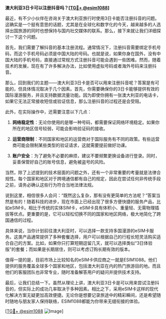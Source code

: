 **澳大利亚3日卡可以注册抖音吗？[[TG💪+ @esim1088](https://t.me/s/esim1088)]**

最近，有不少小伙伴在咨询关于澳大利亚旅行时使用3日卡能否注册抖音的问题。这确实是一个挺有意思的话题，尤其是在全球化和数字化的今天，越来越多的人选择出国旅游的同时也想保持与国内社交媒体的联系。那么，接下来就让我们详细探讨一下这个问题。

首先，我们需要了解抖音的基本注册流程。通常情况下，注册抖音需要绑定手机号码，而这个手机号码必须是中国大陆的号码。也就是说，如果你身在国外，没有中国大陆的手机号码，直接通过常规方式注册抖音可能会遇到一些困难。然而，随着技术的发展，现在有了许多解决办法，比如使用虚拟号码或者海外号码来注册抖音。

那么，回到我们的主题——澳大利亚3日卡是否可以用来注册抖音呢？答案是有可能的，但具体情况取决于几个因素。首先，你需要确保你的3日卡能够提供有效的国际漫游服务，并且支持数据流量功能。因为即使你拥有一张澳大利亚的电话卡，如果它无法正常接收短信或验证信息，那么注册抖音的过程还是会受阻。

此外，在实际操作中，还需要注意以下几点：

1. **网络稳定性**：无论你使用的是哪一种号码，都需要保证网络环境稳定。如果你所在的地区信号较弱，可能会影响验证码的接收。

2. **运营商限制**：不同国家和地区的运营商对于国际服务有不同的政策。有些运营商可能会限制某些类型的验证请求，这就需要提前做好功课。

3. **账户安全**：为了避免不必要的麻烦，建议不要频繁更换设备进行登录。同时，妥善保管好自己的账号信息，避免被盗号的风险。

当然，除了上述提到的技术层面的问题之外，还有一个非常重要的考量就是法律合规性。每个国家和地区对于跨境通信都有自己的规定，因此在尝试任何非传统手段之前，请务必确认这些行为符合当地法律法规。

说到这里，相信很多人会问：“既然这么复杂，那有没有更简单的方法呢？”答案当然是有的！随着科技的进步，现在市面上已经出现了很多方便快捷的服务产品，比如eSIM卡。相比于传统的实体SIM卡，eSIM卡具有体积小、重量轻、无需物理插拔等优点。更重要的是，它可以轻松切换不同的国家和地区网络，极大地简化了跨国通信的过程。

具体来说，当你计划前往澳大利亚时，可以选择一款支持多国漫游的eSIM卡服务。这类产品通常提供了多种套餐选择，用户可以根据自己的行程长短灵活购买适合自己的方案。比如，如果你只打算短期逗留几天，就可以选择类似“3日体验版”的套餐；而如果是长期居住，则可以考虑订购长期有效的版本。

值得一提的是，目前市场上比较知名的eSIM卡供应商之一就是ESIM1088。他们提供的服务覆盖全球多个国家和地区，包括澳大利亚在内的热门旅游目的地。而且他们的客服团队也非常专业，随时准备解答用户的疑问并提供技术支持。

最后，让我们总结一下。虽然从理论上讲，澳大利亚3日卡是可以用来尝试注册抖音的，但实际上的成功几率取决于多种因素。相比之下，采用eSIM卡这样的现代化解决方案无疑更加高效便捷。无论你是想要记录旅途中的精彩瞬间，还是希望随时随地与朋友家人保持联络，ESIM1088都能为你带来无缝衔接的体验。

[[TG💪+ @esim1088](https://t.me/s/esim1088) ![Image](https://i.postimg.cc/4NQfJmqS/Snipaste-2025-05-13-00-14-12.png)]